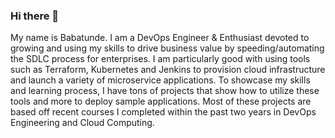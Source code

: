 ### Hi there 👋

My name is Babatunde. I am a DevOps Engineer & Enthusiast devoted to growing and using my skills to drive business value by speeding/automating the SDLC process for enterprises. I am particularly good with using tools such as Terraform, Kubernetes and Jenkins to provision cloud infrastructure and launch a variety of microservice applications. To showcase my skills and learning process, I have tons of projects that show how to utilize these tools and more to deploy sample applications. Most of these projects are based off recent courses I completed within the past two years in DevOps Engineering and Cloud Computing.
<!--
**Ohubabs/Ohubabs** is a ✨ _special_ ✨ repository because its `README.md` (this file) appears on your GitHub profile.

Here are some ideas to get you started:

- 🔭 I’m currently working on ...
- 🌱 I’m currently learning ...
- 👯 I’m looking to collaborate on ...
- 🤔 I’m looking for help with ...
- 💬 Ask me about ...
- 📫 How to reach me: ...
- 😄 Pronouns: ...
- ⚡ Fun fact: ...
-->
